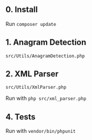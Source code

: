 ## 0. Install

Run `composer update`

## 1. Anagram Detection

`src/Utils/AnagramDetection.php`

## 2. XML Parser

`src/Utils/XmlParser.php`

Run with `php src/xml_parser.php` 

## 4. Tests

Run with `vendor/bin/phpunit`
